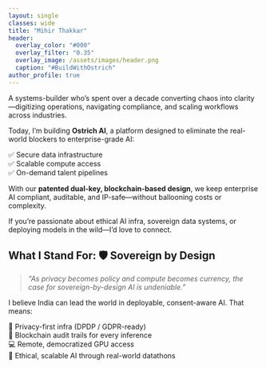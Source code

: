 ```yaml
---
layout: single
classes: wide
title: "Mihir Thakkar"
header:
  overlay_color: "#000"
  overlay_filter: "0.35"
  overlay_image: /assets/images/header.png
  caption: "#BuildWithOstrich"
author_profile: true
---
```


A systems-builder who’s spent over a decade converting chaos into clarity—digitizing operations, navigating compliance, and scaling workflows across industries.

Today, I’m building **Ostrich AI**, a platform designed to eliminate the real-world blockers to enterprise-grade AI:

✅ Secure data infrastructure  
✅ Scalable compute access  
✅ On-demand talent pipelines  

With our **patented dual-key, blockchain-based design**, we keep enterprise AI compliant, auditable, and IP-safe—without ballooning costs or complexity.

If you’re passionate about ethical AI infra, sovereign data systems, or deploying models in the wild—I’d love to connect.

## What I Stand For: 🛡️ Sovereign by Design

> _“As privacy becomes policy and compute becomes currency, the case for sovereign-by-design AI is undeniable.”_

I believe India can lead the world in deployable, consent-aware AI. That means:

🔐 Privacy-first infra (DPDP / GDPR-ready)  
🧾 Blockchain audit trails for every inference  
💻 Remote, democratized GPU access  
🌱 Ethical, scalable AI through real-world datathons  
